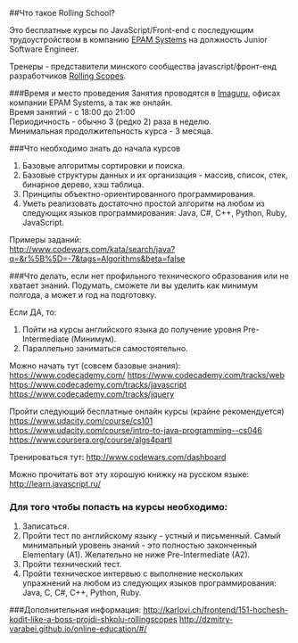 ##Что такое Rolling School? 

Это бесплатные курсы по JavaScript/Front-end с последующим трудоустройством в компанию [EPAM Systems](http://www.epam.by/) на должность Junior Software Engineer. 

Тренеры - представители минского сообщества javascript/фронт-енд разработчиков [Rolling Scopes](http://rollingscopes.com/). 

###Время и место проведения
Занятия проводятся в [Imaguru](http://imaguru.co/ru), офисах компании EPAM Systems, а так же онлайн.  
Время занятий - с 18:00 до 21:00  
Периодичность - обычно 3 (редко 2) раза в неделю.  
Минимальная продолжительность курса - 3 месяца.

###Что необходимо знать до начала курсов
1. Базовые алгоритмы сортировки и поиска.
2. Базовые структуры данных и их организация - массив, список, стек, бинарное дерево, хэш таблица.
3. Принципы объектно-ориентированного программирования.
4. Уметь реализовать достаточно простой алгоритм на любом из следующих языков программирования: Java, C#, C++, Python, Ruby, JavaScript.

Примеры заданий:  
http://www.codewars.com/kata/search/java?q=&r%5B%5D=-7&tags=Algorithms&beta=false

###Что делать, если нет профильного технического образования или не хватает знаний.
Подумать, сможете ли вы уделить как минимум полгода, а может и год на подготовку.

Если ДА, то:  
1. Пойти на курсы английского языка до получение уровня Pre-Intermediate (Минимум).
2. Параллельно заниматься самостоятельно.

Можно начать тут (совсем базовые знания): 
https://www.codecademy.com/
https://www.codecademy.com/tracks/web
https://www.codecademy.com/tracks/javascript
https://www.codecademy.com/tracks/jquery

Пройти следующий бесплатные онлайн курсы (крайне рекомендуется)
https://www.udacity.com/course/cs101	
https://www.udacity.com/course/intro-to-java-programming--cs046
https://www.coursera.org/course/algs4partI

Тренироваться тут: 
	http://www.codewars.com/dashboard

Можно прочитать вот эту хорошую книжку на русском языке:
	http://learn.javascript.ru/

### Для того чтобы попасть на курсы необходимо:

1. Записаться.
2. Пройти тест по английскому языку - устный и письменный. Самый минимальный уровень знаний - это полностью законченный Elementary (A1). Желательно не ниже Pre-Intermediate (A2).
3. Пройти технический тест.
4. Пройти техническое интервью с выполнение нескольких упражнений на любом из следующих языков программирования: Java, C, C#, C++, Python, Ruby.

###Дополнительная информация:
http://karlovi.ch/frontend/151-hochesh-kodit-like-a-boss-projdi-shkolu-rollingscopes
http://dzmitry-varabei.github.io/online-education/#/
